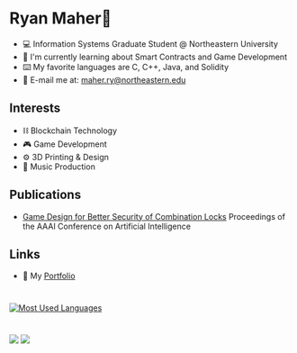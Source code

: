 # Ryan Maher🦎
- 💻 Information Systems Graduate Student @ Northeastern University
- 🌱 I'm currently learning about Smart Contracts and Game Development
- ⌨️ My favorite languages are C, C++, Java, and Solidity
- 📧 E-mail me at: maher.ry@northeastern.edu

## Interests
- ⛓️ Blockchain Technology
- 🎮 Game Development
- ⚙️ 3D Printing & Design
- 🎹 Music Production

## Publications
- [Game Design for Better Security of Combination Locks](https://doi.org/10.1609/aaai.v36i11.21547) Proceedings of the AAAI Conference on Artificial Intelligence

## Links
- 📓 My [Portfolio](https://www.ryanmaher.dev/)
#
[![Most Used Languages](https://github-readme-stats.vercel.app/api/top-langs/?username=ryan-maher&layout=compact)](https://github.com/ryan-maher/github-readme-stats)
# 
![](https://komarev.com/ghpvc/?username=ryan-maher&style=plastic&color=brightgreen&label=Visitors)
![](https://img.shields.io/coincap/price-usd/bitcoin?color=brightgreen&style=plastic)


<!--
![](https://img.shields.io/github/last-commit/ryan-maher/ryan-maher?style=plastic)
**ryan-maher/ryan-maher** is a ✨ _special_ ✨ repository because its `README.md` (this file) appears on your GitHub profile.

Here are some ideas to get you started:

- 🔭 I’m currently working on ...
- 🌱 I’m currently learning ...
- 👯 I’m looking to collaborate on ...
- 🤔 I’m looking for help with ...
- 💬 Ask me about ...
- 📫 How to reach me: ...
- 😄 Pronouns: ...
- ⚡ Fun fact: ...
-->
